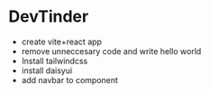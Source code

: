 # DevTinder

- create vite+react app
- remove unneccesary code and write hello world
- Install tailwindcss
- install daisyui
- add navbar to component
